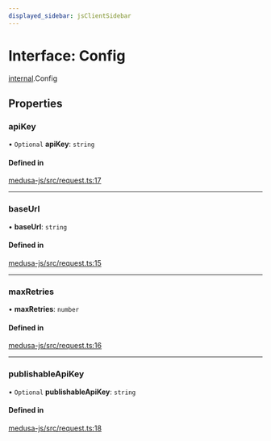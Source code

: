 ```yaml
---
displayed_sidebar: jsClientSidebar
---
```


# Interface: Config

[internal](../modules/internal.md).Config

## Properties

### apiKey

• `Optional` **apiKey**: `string`

#### Defined in

[medusa-js/src/request.ts:17](https://github.com/cloudnepal/medusa/blob/546577a8/packages/medusa-js/src/request.ts#L17)

___

### baseUrl

• **baseUrl**: `string`

#### Defined in

[medusa-js/src/request.ts:15](https://github.com/cloudnepal/medusa/blob/546577a8/packages/medusa-js/src/request.ts#L15)

___

### maxRetries

• **maxRetries**: `number`

#### Defined in

[medusa-js/src/request.ts:16](https://github.com/cloudnepal/medusa/blob/546577a8/packages/medusa-js/src/request.ts#L16)

___

### publishableApiKey

• `Optional` **publishableApiKey**: `string`

#### Defined in

[medusa-js/src/request.ts:18](https://github.com/cloudnepal/medusa/blob/546577a8/packages/medusa-js/src/request.ts#L18)
